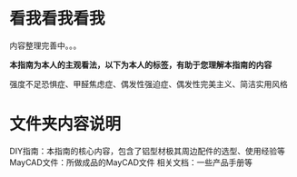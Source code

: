 # 看我看我看我

内容整理完善中。。。

**本指南为本人的主观看法，以下为本人的标签，有助于您理解本指南的内容**

强度不足恐惧症、甲醛焦虑症、偶发性强迫症、偶发性完美主义、简洁实用风格

# 文件夹内容说明
DIY指南：本指南的核心内容，包含了铝型材极其周边配件的选型、使用经验等
MayCAD文件：所做成品的MayCAD文件
相关文档：一些产品手册等